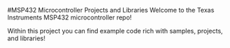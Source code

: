 #MSP432 Microcontroller Projects and Libraries
Welcome to the Texas Instruments MSP432 microcontroller repo!

Within this project you can find example code rich with samples, projects, and libraries!